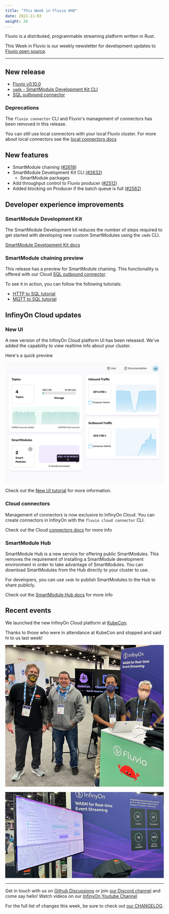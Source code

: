 ```yaml
---
title: "This Week in Fluvio #48"
date: 2022-11-03
weight: 20
---
```

Fluvio is a distributed, programmable streaming platform written in Rust.

This Week in Fluvio is our weekly newsletter for development updates to [Fluvio open source].

---

## New release

* [Fluvio v0.10.0](https://github.com/infinyon/fluvio/releases/tag/v0.10.0)
* [`smdk` - SmartModule Development Kit CLI]
* [SQL outbound connector]

### Deprecations
The `fluvio connector` CLI and Fluvio's management of connectors has been
removed in this release.

You can still use local connectors with your local Fluvio cluster. For more
about local connectors see the [local connectors docs]

## New features

* SmartModule chaining ([#2618](https://github.com/infinyon/fluvio/pull/2618))
* SmartModule Development Kit CLI [(#2632](https://github.com/infinyon/fluvio/pull/2632))
  * SmartModule packages
* Add throughput control to Fluvio producer ([#2512](https://github.com/infinyon/fluvio/pull/2512))
* Added blocking on Producer if the batch queue is full ([#2562](https://github.com/infinyon/fluvio/pull/2562))


## Developer experience improvements

### SmartModule Development Kit
The SmartModule Development kit reduces the number of steps required to get started with developing new custom SmartModules using the `smdk` CLI.

[SmartModule Development Kit docs]

### SmartModule chaining preview
This release has a preview for SmartModule chaining. This functionality is offered with our Cloud [SQL outbound connector].

To see it in action, you can follow the following tutorials:

* [HTTP to SQL tutorial]
* [MQTT to SQL tutorial]

## InfinyOn Cloud updates

### New UI
A new version of the InfinyOn Cloud platform UI has been released. We've added the capability to view realtime info about your cluster.

Here's a quick preview

![A cropped screenshot of the new InfinyOn Cloud web UI](images/0048/cloud-dashboard-screenshot.png)

Check out the [New UI tutorial] for more information.

### Cloud connectors
Management of connectors is now exclusive to InfinyOn Cloud. You can create connectors in InfinyOn with the `fluvio cloud connector` CLI.

Check out the Cloud [connectors docs] for more info

### SmartModule Hub
SmartModule Hub is a new service for offering public SmartModules. This removes the requirement of installing a SmartModule development environment in order to take advantage of SmartModules. You can download SmartModules from the Hub directly to your cluster to use.

For developers, you can use `smdk` to publish SmartModules to the Hub to share publicly.

Check out the [SmartModule Hub docs] for more info


## Recent events

We launched the new InfinyOn Cloud platform at [KubeCon](https://events.linuxfoundation.org/kubecon-cloudnativecon-north-america/).

Thanks to those who were in attendance at KubeCon and stopped and said hi to us last week!

![A group photo at KubeCon22 with members of the InfinyOn team](images/0048/infinyon-booth-team.png)

![A photo of the InfinyOn booth. A screen with the InfinyOn Cloud dashboard displayed in front of an InfinyOn branded purple background](images/0048/infinyon-booth-ui.png)

[`smdk` - SmartModule Development Kit CLI]: ../docs/smartmodules/smdk
[SQL outbound connector]: ../docs/hub/connectors/outbound/sql
[local connectors docs]: ../docs/hub/connectors
[SmartModule Development Kit docs]: ../docs/smartmodules/smdk
[HTTP to SQL tutorial]: ../docs/cloud/tutorials/http-to-sql
[MQTT to SQL tutorial]: ../docs/cloud/tutorials/mqtt-to-sql
[New UI tutorial]: ../docs/cloud/quickstart
[connectors docs]: ../docs/hub/connectors
[SmartModule Hub docs]: ../docs/hub/overview

---

Get in touch with us on [Github Discussions] or join [our Discord channel] and come say hello! Watch videos on our [InfinyOn Youtube Channel]

For the full list of changes this week, be sure to check out [our CHANGELOG].

[Fluvio open source]: https://github.com/infinyon/fluvio
[our CHANGELOG]: https://github.com/infinyon/fluvio/blob/master/CHANGELOG.md
[our Discord channel]: https://discordapp.com/invite/bBG2dTz
[Github Discussions]: https://github.com/infinyon/fluvio/discussions
[InfinyOn Youtube Channel]: https://www.youtube.com/@InfinyOn
